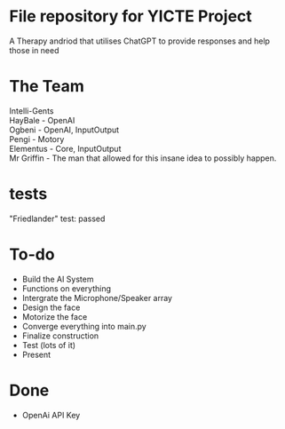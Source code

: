 # File repository for YICTE Project
 
A Therapy andriod that utilises ChatGPT to provide responses and help those in need

# The Team
Intelli-Gents <br>
HayBale - OpenAI <br>
Ogbeni - OpenAI, InputOutput <br>
Pengi - Motory<br>
Elementus - Core, InputOutput <br>
Mr Griffin - The man that allowed for this insane idea to possibly happen. <br>
# tests
"Friedlander" test: passed


# To-do
* Build the AI System
* Functions on everything
* Intergrate the Microphone/Speaker array
* Design the face
* Motorize the face
* Converge everything into main.py
* Finalize construction
* Test (lots of it)
* Present

# Done
* OpenAi API Key
